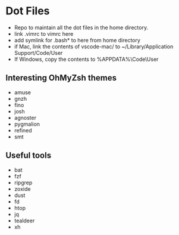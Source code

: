 # Dot Files

  - Repo to maintain all the dot files in the home directory.
  - link .vimrc to vimrc here 
  - add symlink for .bash* to here from home directory
  - if Mac, link the contents of vscode-mac/ to ~/Library/Application Support/Code/User 
  - If Windows, copy the contents to %APPDATA%\Code\User

## Interesting OhMyZsh themes
  - amuse
  - gnzh
  - fino
  - josh
  - agnoster
  - pygmalion
  - refined
  - smt

## Useful tools
  - bat
  - fzf
  - ripgrep
  - zoxide
  - dust
  - fd
  - htop
  - jq
  - tealdeer
  - xh